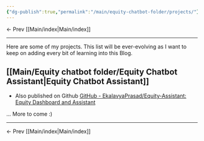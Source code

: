 ```yaml
---
{"dg-publish":true,"permalink":"/main/equity-chatbot-folder/projects/"}
---
```


<- Prev [[Main/index\|Main/index]]

---

Here are some of my projects. This list will be ever-evolving as I want to keep on adding every bit of learning into this Blog. 

## [[Main/Equity chatbot folder/Equity Chatbot Assistant\|Equity Chatbot Assistant]]

- Also published on Github [GitHub - EkalavyaPrasad/Equity-Assistant: Equity Dashboard and Assistant](https://github.com/EkalavyaPrasad/Equity-Assistant)

... More to come :) 

---

<- Prev [[Main/index\|Main/index]]

